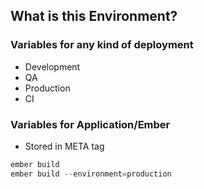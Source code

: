 ##  What is this Environment?

### Variables for any kind of deployment
- Development
- QA
- Production
- CI

### Variables for Application/Ember
- Stored in META tag

```javascript
ember build
ember build --environment=production
```
